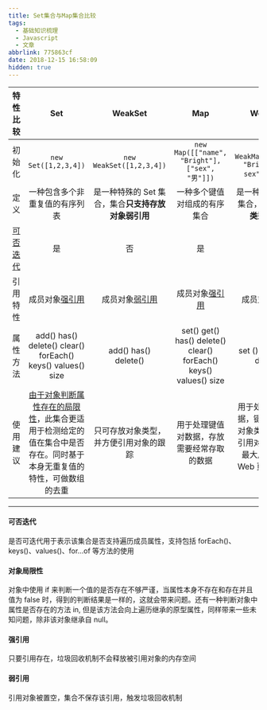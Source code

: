 ```yaml
---
title: Set集合与Map集合比较
tags:
  - 基础知识梳理
  - Javascript
  - 文章
abbrlink: 775863cf
date: 2018-12-15 16:58:09
hidden: true
---
```



| 特性比较 | Set| WeakSet | Map  | WeakMap 
|:-----------: |:-------------:| :---------:|:-----------:| :--------------:|
|初始化| ```new Set([1,2,3,4])``` | ```new WeakSet([1,2,3,4])```  | ```new Map([["name", "Bright"], ["sex", "男"]])```  | ```new WeakMap([["name", "Bright"], [" sex", "男"]])```
|定义 | 一种包含多个非重复值的有序列表 | 是一种特殊的 Set 集合，集合**只支持存放对象弱引用**  | 一种多个键值对组成的有序集合 | 是一种特殊的 Map 集合，**只支持对象类型的键名**
|[可否迭代](#可否迭代)| 是 | 否  | 是 | 否
|引用特性 | 成员对象[强引用](#强引用) | 成员对象[弱引用](#弱引用) | 成员对象[强引用](#强引用)  | 成员对象[弱引用](#弱引用)
|属性方法| add() has()  delete() clear() forEach() keys() values() size | add() has() delete() | set()  get()  has()  delete() clear() forEach() keys() values() size | set () get() has() delete()
|使用建议| [由于对象判断属性存在的局限性](#对象局限性)，此集合更适用于检测给定的值在集合中是否存在。同时基于本身无重复值的特性，可做数组的去重 | 只可存放对象类型，并方便引用对象的跟踪  | 用于处理键值对数据，存放需要经常存取的数据 | 用于处理键值对数据，键名只可存放对象类型，并方便引用对象的跟踪，最大用途是保存 Web 页面的 DOM 元素

-----

#### 可否迭代
是否可迭代用于表示该集合是否支持遍历成员属性，支持包括 forEach()、keys()、values()、for...of 等方法的使用

#### 对象局限性
对象中使用 if 来判断一个值的是否存在不够严谨，当属性本身不存在和存在并且值为 false 时，得到的判断结果是一样的，这就会带来问题。还有一种判断对象中属性是否存在的方法 in, 但是该方法会向上遍历继承的原型属性，同样带来一些未知问题，除非该对象继承自 null。

#### 强引用
只要引用存在，垃圾回收机制不会释放被引用对象的内存空间

#### 弱引用
引用对象被置空，集合不保存该引用，触发垃圾回收机制